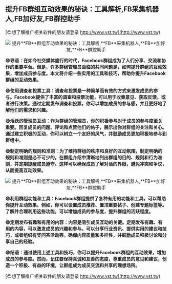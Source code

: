 ## **提升**FB**群组互动效果的秘诀：工具解析,**FB**采集机器人,**FB**加好友,**FB**群控助手**

[😍想了解推广相关软件的朋友请登录 http://www.vst.tw](http://www.vst.tw)

 <center><img src="https://vst.tw/MP4/tuiguang/png/0.png" alt="提升**FB**群组互动效果的秘诀：工具解析,**FB**采集机器人,**FB**加好友,**FB**群控助手"></center>

**😄导语：在如今社交媒体盛行的时代，Facebook群组成为了人们分享、交流和协作的重要平台。但是，许多群组管理员面临的共同问题是，如何提升群组的互动效果，增加成员参与度。本文将介绍一些实用的工具和技巧，帮助你提升Facebook群组的互动效果。**

**😄使用调查和投票工具：调查和投票是一种简单而有效的方式来激发成员的参与。Facebook提供了丰富的调查和投票功能，可以用于收集意见、获取反馈，或者进行决策。通过定期发布调查和投票，你可以增加成员的参与感，并且更好地了解他们的需求和兴趣。**

**😄活跃的管理员互动：作为群组的管理员，你的积极参与对于成员的参与度至关重要。回复成员的问题、评论和点赞他们的帖子，展示出你对群组的关注和关心。通过建立积极的互动，你可以树立一个友好的风气，并鼓励成员更加积极地参与到群组中。**

**😄制定明确的规则和准则：为了维持群组的秩序和良好的互动氛围，制定明确的规则和准则是必不可少的。在群组介绍中清晰地列出群组的目的、规则和行为准则，并定期提醒成员遵守。这样可以确保成员了解对话的界限，避免冲突和争议，从而提高互动效果。**

 <center><img src="https://vst.tw/MP4/tuiguang/png/0.png" alt="提升**FB**群组互动效果的秘诀：工具解析,**FB**采集机器人,**FB**加好友,**FB**群控助手"></center>

**😄利用群组功能和工具：Facebook群组提供了各种有用的功能和工具，可以帮助你提升互动效果。例如，你可以设置成员推荐、置顶重要帖子、创建专题标签等。了解并合理利用这些功能，可以增加成员的参与度，提升群组的活跃程度。**

**😄定期发布有趣和有用的内容：内容是吸引成员互动的关键。定期发布有趣、有用的内容，可以激发成员的兴趣和参与。可以分享行业资讯、提供实用的建议和技巧，或者组织有奖问答活动等。确保内容质量和多样性，并鼓励成员积极讨论和分享自己的经验。**

**😄结语：通过使用上述工具和技巧，你可以提升Facebook群组的互动效果，增加成员的参与度。然而，记住要保持真诚和友善的态度，尊重成员的意见和建议，创造一个积极、有益的环境，让群组成为成员交流和共享的理想场所。**

[😍想了解推广相关软件的朋友请登录 http://www.vst.tw](http://www.vst.tw)



